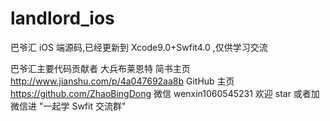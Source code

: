 # landlord_ios
巴爷汇 iOS 端源码,已经更新到 Xcode9.0+Swfit4.0 ,仅供学习交流

巴爷汇主要代码贡献者 大兵布莱恩特
简书主页
http://www.jianshu.com/p/4a047692aa8b
 GitHub 主页
 https://github.com/ZhaoBingDong
微信 wenxin1060545231
欢迎 star 或者加微信进 "一起学 Swfit 交流群"
